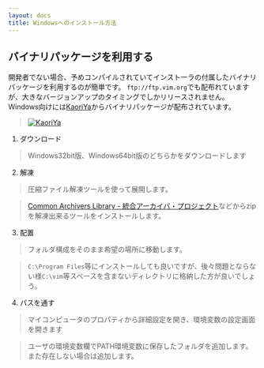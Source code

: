 ```yaml
---
layout: docs
title: Windowsへのインストール方法
---
```

バイナリパッケージを利用する
----------------------------
開発者でない場合、予めコンパイルされていてインストーラの付属したバイナリパッケージを利用するのが簡単です。
`ftp://ftp.vim.org`でも配布れていますが、大きなバージョンアップのタイミングでしかリリースされません。
Windows向けには[KaoriYa](http://www.kaoriya.net/)からバイナリパッケージが配布されています。

> [![KaoriYa](http://www.kaoriya.net/logo.png)](http://www.kaoriya.net/software/vim)


1. ダウンロード

> Windows32bit版、Windows64bit版のどちらかをダウンロードします

2. 解凍

>  圧縮ファイル解凍ツールを使って展開します。

> [Common Archivers Library - 統合アーカイバ・プロジェクト](http://www.madobe.net/archiver/main.html)などからzipを解凍出来るツールをインストールします。

3. 配置

> フォルダ構成をそのまま希望の場所に移動します。

> `C:\Program Files`等にインストールしても良いですが、後々問題とならない様`C:\vim`等スペースを含まないディレクトリに格納した方が良いでしょう。

4. パスを通す

> マイコンピュータのプロパティから詳細設定を開き、環境変数の設定画面を開きます

> ユーザの環境変数欄でPATH環境変数に保存したフォルダを追加します。
> また存在しない場合は追加します。

